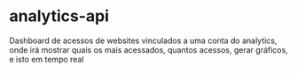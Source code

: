 # analytics-api
Dashboard de acessos de websites vinculados a uma conta do analytics, onde irá mostrar quais os mais acessados, quantos acessos, gerar gráficos, e isto em tempo real
